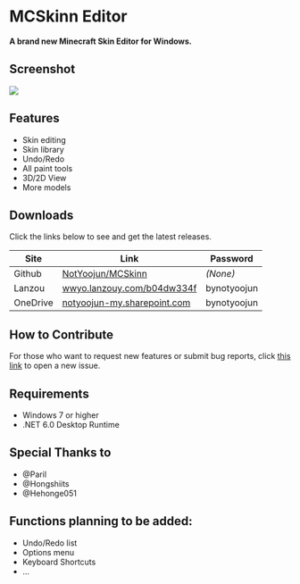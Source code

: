 # MCSkinn Editor

**A brand new Minecraft Skin Editor for Windows.**

## Screenshot

![](https://github.com/NotYoojun/MCSkinn/blob/main/docs/images/screenshot.png?raw=true)

## Features

- Skin editing
- Skin library
- Undo/Redo
- All paint tools
- 3D/2D View
- More models

## Downloads

Click the links below to see and get the latest releases.

| Site  | Link  | Password  |
| ------------ | ------------ | ------------ |
| Github  | [NotYoojun/MCSkinn](https://github.com/NotYoojun/MCSkinn/releases)  | *(None)*  |
| Lanzou  | [wwyo.lanzouy.com/b04dw334f](https://wwyo.lanzouy.com/b04dw334f)  | bynotyoojun  |
| OneDrive  | [notyoojun-my.sharepoint.com](https://notyoojun-my.sharepoint.com/:f:/g/personal/yoojun_notyoojun_onmicrosoft_com/EobEi9yUEKxDubabCdNLE8UBLfj-8cIdvN4FKBU4DAs3Xg?e=CTs2TP)  | bynotyoojun  |

## How to Contribute

For those who want to request new features or submit bug reports, click [this link](https://github.com/NotYoojun/MCSkinn/issues/new/choose) to open a new issue.

## Requirements

- Windows 7 or higher
- .NET 6.0 Desktop Runtime


## Special Thanks to

- @Paril
- @Hongshiits
- @Hehonge051


## Functions planning to be added:

- Undo/Redo list
- Options menu
- Keyboard Shortcuts
- ...
